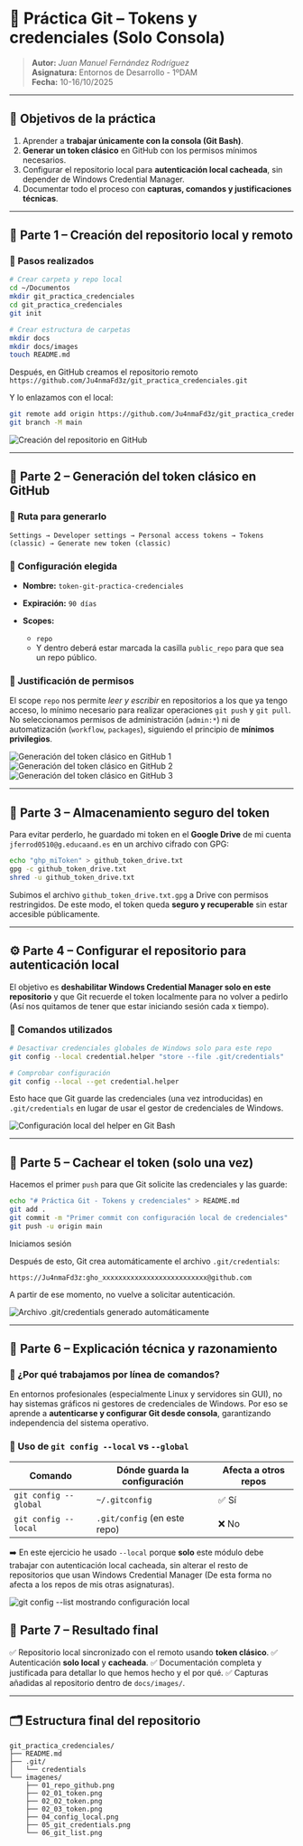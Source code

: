 # 🧰 Práctica Git – Tokens y credenciales (Solo Consola)

> **Autor:** *Juan Manuel Fernández Rodríguez*  
> **Asignatura:** Entornos de Desarrollo - 1ºDAM  
> **Fecha:** 10-16/10/2025  

---

## 📌 Objetivos de la práctica

1. Aprender a **trabajar únicamente con la consola (Git Bash)**.  
2. **Generar un token clásico** en GitHub con los permisos mínimos necesarios.  
3. Configurar el repositorio local para **autenticación local cacheada**, sin depender de Windows Credential Manager.  
4. Documentar todo el proceso con **capturas, comandos y justificaciones técnicas**.

---

## 🧩 Parte 1 – Creación del repositorio local y remoto

### 🔹 Pasos realizados

```bash
# Crear carpeta y repo local
cd ~/Documentos
mkdir git_practica_credenciales
cd git_practica_credenciales
git init

# Crear estructura de carpetas
mkdir docs
mkdir docs/images
touch README.md
```

Después, en GitHub creamos el repositorio remoto
`https://github.com/Ju4nmaFd3z/git_practica_credenciales.git`

Y lo enlazamos con el local:

```bash
git remote add origin https://github.com/Ju4nmaFd3z/git_practica_credenciales.git
git branch -M main
```

![Creación del repositorio en GitHub](imagenes/01_repo_github.png)

---

## 🔐 Parte 2 – Generación del token clásico en GitHub

### 🔹 Ruta para generarlo

`Settings → Developer settings → Personal access tokens → Tokens (classic) → Generate new token (classic)`

### 🔹 Configuración elegida

* **Nombre:** `token-git-practica-credenciales`
* **Expiración:** `90 días`
* **Scopes:**

  * `repo`
  * Y dentro deberá estar marcada la casilla `public_repo` para que sea un repo público.

### 🔹 Justificación de permisos

El scope `repo` nos permite *leer y escribir* en repositorios a los que ya tengo acceso, lo mínimo necesario para realizar operaciones `git push` y `git pull`.
No seleccionamos permisos de administración (`admin:*`) ni de automatización (`workflow`, `packages`), siguiendo el principio de **mínimos privilegios**.

![Generación del token clásico en GitHub 1](imagenes/02_01_token.png)
![Generación del token clásico en GitHub 2](imagenes/02_02_token.png)
![Generación del token clásico en GitHub 3](imagenes/02_03_token.png)

---

## 💾 Parte 3 – Almacenamiento seguro del token

Para evitar perderlo, he guardado mi token en el **Google Drive** de mi cuenta `jferrod0510@g.educaand.es` en un archivo cifrado con GPG:

```bash
echo "ghp_miToken" > github_token_drive.txt
gpg -c github_token_drive.txt
shred -u github_token_drive.txt
```

Subimos el archivo `github_token_drive.txt.gpg` a Drive con permisos restringidos.
De este modo, el token queda **seguro y recuperable** sin estar accesible públicamente.

---

## ⚙️ Parte 4 – Configurar el repositorio para autenticación local

El objetivo es **deshabilitar Windows Credential Manager solo en este repositorio**
y que Git recuerde el token localmente para no volver a pedirlo (Así nos quitamos de tener que estar iniciando sesión cada x tiempo).

### 🔹 Comandos utilizados

```bash
# Desactivar credenciales globales de Windows solo para este repo
git config --local credential.helper "store --file .git/credentials"

# Comprobar configuración
git config --local --get credential.helper
```

Esto hace que Git guarde las credenciales (una vez introducidas) en `.git/credentials`
en lugar de usar el gestor de credenciales de Windows.

![Configuración local del helper en Git Bash](imagenes/04_config_local.png)

---

## 🔁 Parte 5 – Cachear el token (solo una vez)

Hacemos el primer `push` para que Git solicite las credenciales y las guarde:

```bash
echo "# Práctica Git - Tokens y credenciales" > README.md
git add .
git commit -m "Primer commit con configuración local de credenciales"
git push -u origin main
```

Iniciamos sesión

Después de esto, Git crea automáticamente el archivo `.git/credentials`:

```
https://Ju4nmaFd3z:gho_xxxxxxxxxxxxxxxxxxxxxxxxxx@github.com
```

A partir de ese momento, no vuelve a solicitar autenticación.

![Archivo .git/credentials generado automáticamente](imagenes/05_git_credentials.png)

---

## 🧠 Parte 6 – Explicación técnica y razonamiento

### 🔹 ¿Por qué trabajamos por línea de comandos?

En entornos profesionales (especialmente Linux y servidores sin GUI), no hay sistemas gráficos ni gestores de credenciales de Windows.
Por eso se aprende a **autenticarse y configurar Git desde consola**, garantizando independencia del sistema operativo.

### 🔹 Uso de `git config --local` vs `--global`

| Comando               | Dónde guarda la configuración | Afecta a otros repos |
| --------------------- | ----------------------------- | -------------------- |
| `git config --global` | `~/.gitconfig`                | ✅ Sí                 |
| `git config --local`  | `.git/config` (en este repo)  | ❌ No                 |

➡️ En este ejercicio he usado `--local` porque **solo** este módulo debe trabajar con autenticación local cacheada, sin alterar el resto de repositorios que usan Windows Credential Manager (De esta forma no afecta a los repos de mis otras asignaturas).

![git config --list mostrando configuración local](imagenes/06_git_list.png)

## 🧾 Parte 7 – Resultado final

✅ Repositorio local sincronizado con el remoto usando **token clásico**.
✅ Autenticación **solo local** y **cacheada**.
✅ Documentación completa y justificada para detallar lo que hemos hecho y el por qué.
✅ Capturas añadidas al repositorio dentro de `docs/images/`.

---

## 🗂️ Estructura final del repositorio

```
git_practica_credenciales/
├── README.md
├── .git/
│   └── credentials
└── imagenes/
    ├── 01_repo_github.png
    ├── 02_01_token.png
    ├── 02_02_token.png
    ├── 02_03_token.png
    ├── 04_config_local.png
    ├── 05_git_credentials.png
    └── 06_git_list.png
```
